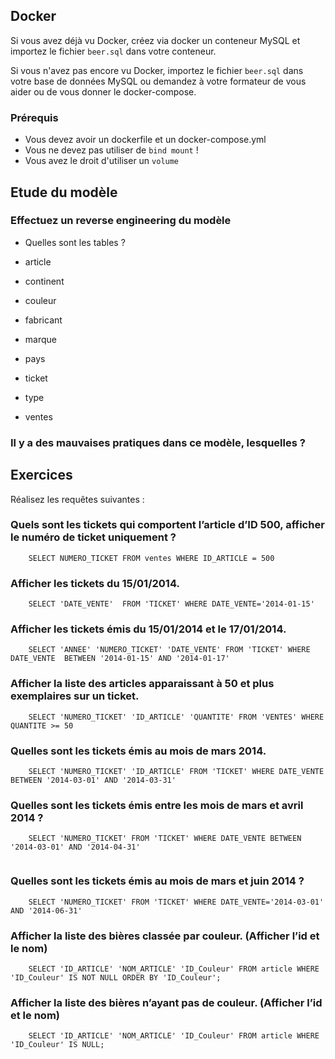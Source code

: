 ## Docker

Si vous avez déjà vu Docker, créez via docker un conteneur MySQL et importez le fichier `beer.sql` dans votre conteneur.

Si vous n'avez pas encore vu Docker, importez le fichier `beer.sql` dans votre base de données MySQL ou demandez à votre
formateur de vous aider ou de vous donner le docker-compose.

### Prérequis

- Vous devez avoir un dockerfile et un docker-compose.yml
- Vous ne devez pas utiliser de `bind mount` !
- Vous avez le droit d'utiliser un `volume`

## Etude du modèle

### Effectuez un reverse engineering du modèle

- Quelles sont les tables ?

- article 
- continent 
- couleur 
- fabricant 
- marque
- pays
- ticket
- type 
- ventes 

### Il y a des mauvaises pratiques dans ce modèle, lesquelles ?


## Exercices

Réalisez les requêtes suivantes :

### Quels sont les tickets qui comportent l’article d’ID 500, afficher le numéro de ticket uniquement ?

```mysql
    SELECT NUMERO_TICKET FROM ventes WHERE ID_ARTICLE = 500

```

### Afficher les tickets du 15/01/2014.

```mysql
    SELECT 'DATE_VENTE'  FROM 'TICKET' WHERE DATE_VENTE='2014-01-15'
```

### Afficher les tickets émis du 15/01/2014 et le 17/01/2014.

```mysql
    SELECT 'ANNEE' 'NUMERO_TICKET' 'DATE_VENTE' FROM 'TICKET' WHERE DATE_VENTE  BETWEEN '2014-01-15' AND '2014-01-17'
```

### Afficher la liste des articles apparaissant à 50 et plus exemplaires sur un ticket.

```mysql
    SELECT 'NUMERO_TICKET' 'ID_ARTICLE' 'QUANTITE' FROM 'VENTES' WHERE QUANTITE >= 50
```
### Quelles sont les tickets émis au mois de mars 2014.

```mysql
    SELECT 'NUMERO_TICKET' 'ID_ARTICLE' FROM 'TICKET' WHERE DATE_VENTE BETWEEN '2014-03-01' AND '2014-03-31'

```

### Quelles sont les tickets émis entre les mois de mars et avril 2014 ?

```mysql
    SELECT 'NUMERO_TICKET' FROM 'TICKET' WHERE DATE_VENTE BETWEEN '2014-03-01' AND '2014-04-31'


```

### Quelles sont les tickets émis au mois de mars et juin 2014 ?

```mysql
    SELECT 'NUMERO_TICKET' FROM 'TICKET' WHERE DATE_VENTE='2014-03-01' AND '2014-06-31'

```

### Afficher la liste des bières classée par couleur. (Afficher l’id et le nom)

```mysql
    SELECT 'ID_ARTICLE' 'NOM_ARTICLE' 'ID_Couleur' FROM article WHERE 'ID_Couleur' IS NOT NULL ORDER BY 'ID_Couleur';
```

### Afficher la liste des bières n’ayant pas de couleur. (Afficher l’id et le nom)

```mysql
    SELECT 'ID_ARTICLE' 'NOM_ARTICLE' 'ID_Couleur' FROM article WHERE 'ID_Couleur' IS NULL;


```